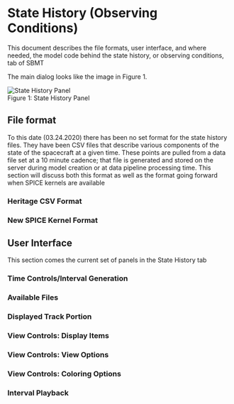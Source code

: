 # State History (Observing Conditions)

This document describes the file formats, user interface, and where needed, the model code behind the state history, or observing conditions, tab of SBMT

The main dialog looks like the image in Figure 1.  

![State History Panel](../../../../../doc/readmeResources/stateHistory/StateHistoryDisplay.png "Figure 1: State History Panel" )   
Figure 1: State History Panel


## File format

To this date (03.24.2020) there has been no set format for the state history files.  They have been CSV files that describe various components of the state of the spacecraft at a given time.  These points are pulled from a data file set at a 10 minute cadence; that file is generated and stored on the server during model creation or at data pipeline processing time. This section will discuss both this format as well as the format going forward when SPICE kernels are available

### Heritage CSV Format



### New SPICE Kernel Format



## User Interface

This section comes the current set of panels in the State History tab

### Time Controls/Interval Generation


### Available Files

### Displayed Track Portion

### View Controls: Display Items



### View Controls: View Options



### View Controls: Coloring Options


### Interval Playback





         